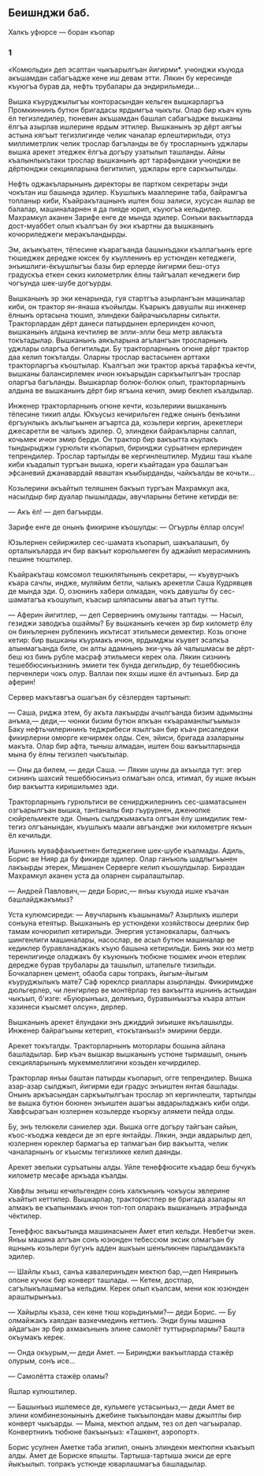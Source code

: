 ## Беишнджи баб.
Халкъ уфюрсе — боран къопар

### 1

«Комюльди» деп эсаптан чыкъарылгъан йигирми*. учюнджи къуюда акъшамдан сабагъадже кене иш девам этти.
Лякин бу кересинде къуюгъа бурав да, нефть трубалары да эндирильмеди...

Вышка къуруджылыгъы конторасындан кельген вышкарларгъа Промкиннинъ бутюн бригадасы ярдымгъа чыкъты.
Олар бир къач кунь ёл тегизледилер, тюневин акъшамдан башлап сабагъадже вышканы ёлгъа азырлав ишлерине ярдым эттилер.
Вышканынъ эр дёрт аягъы астына кягъыт тегизлигинде челик чаналар ерлештирильди, отуз миллиметрлик челик трослар багъланды ве бу тросларнынъ уджлары вышка арекет этеджек ёлгъа догъру узатылып ташланды.
Айны къалынлыкътаки трослар вышканынъ арт тарафындаки учюнджи ве дёртюнджи секцияларына бегитилип, уджлары ерге саркъытылды.

Нефть оджакъларынынъ директоры ве партком секретары энди чокътан иш башында эдилер.
Къушлыкъ мааллерине таба, байрамгъа топланыр киби, Къайракъташнынъ иштен бош эалиси, хусусан яшлар ве балалар, машиналарнен я да пияде юрип, къуюгъа кельдилер.
Махрамкул аканен Зарифе енге де мында эдилер.
Сонъки вакъытларда дост-муаббет олып къалгъан бу эки къартны да вышканынъ кочюриледжеги меракъландырды.

Эм, акъикъатен, тёпесине къарагъанда башынъдаки къалпагъынъ ерге тюшеджек дередже юксек бу къулленинъ ер устюнден кетеджеги, энъишлиги-ёкъушлыгъы базы бир ерлерде йигирми беш-отуз градускъа еткен секиз километрлик ёлны тайгъалап кечеджеги бир чогъунда шек-шубе догъурды.

Вышканынъ эр эки кенарында, гуя стартгъа азырлангъан машиналар киби, он трактор ян-янаша къойылды.
Къарыкъ давушлы яш инженер ёлнынъ ортасына тюшип, элиндеки байрачыкъларны силькти.
Тракторлардан дёрт данеси патырдынен ерлеринден кочюп, вышканынъ алдына кечтилер ве элли-элли беш метр авлакъта токътадылар.
Вышканынъ аякъларына агълангъан тросларнынъ уджлары оларгъа бегитильди.
Бу тракторларнынъ огюне дёрт трактор даа келип токъталды.
Оларны трослар вастасынен арттаки тракторларгъа къоштылар.
Къалгъап эки трактор аркъа тарафкъа кечти, вышканы балансирлемек ичюн юкъарыдан саркъытылгъан трослар оларгъа багъланды.
Вышкарлар болюк-болюк олып, тракторларнынъ алдына ве вышканынъ дёрт бир ягъына кечип, эмир беклеп къалдылар.

Инженер тракторларнынъ огюне кечти, козьлериии вышканынъ тёпесине тикип алды.
Юкъусыз кечирильген гедже онынъ бенъзини ёргъунлыкъ акълыгъынен агъартса да, козьлери кергин, арекетлери джесаретли ве чалыкъ эдилер.
О, элиндеки байракъларны саллап, кочьмек ичюн эмир берди.
Он трактор бир вакъытта къулакъ тындырыджы гурюльти къопарып, биринджи сурьатнен ерлеринден тепрендилер.
Трослар тартылды ве кергинлештилер.
Мудиш таш къале киби къадалып тургъан вышка, юреги къайтадан ура башлагъан эфсаневий джанавардай яваштан къыбырданды, чайкъалды ве кочьти...

Козьлерини акъайтып теляшнен бакъып тургъан Махрамкул ака, насылдыр бир дуалар пышылдады, авучларыны бетине кетирди ве:

— Акъ ёл! — деп багъырды.

Зарифе енге де онынъ фикирине къошулды: — Огъурлы ёллар олсун!

Юзьлернен сейиржилер сес-шамата къопарып, шакъалашып, бу орталыкъларда ич бир вакъыт корюльмеген бу аджайип мерасимнинъ пешине тюштилер.

Къайракъташ комсомол тешкилятынынъ секретары, — къувурчыкъ къара сачлы, индже, муляйим бетли, чалыкъ арекетли Саша Кудрявцев де мында эди.
О, озюнинъ хабери олмадан, чокъ давушлы бу сес-шаматагъа къошулып, къасыр шляпасыны авагъа атып тутты.

— Аферин йигитлер, — деп Сервернинъ омузыны таптады.
— Насыл, гезиджи заводкъа ошаймы?
Бу вьшканынъ кечкен эр бир километр ёлу он бинълернен рубленинъ икътисат этильмеси демектир.
Козь огюне кетир: бир вышканы къурмакъ ичюн, ярдымджы къувет эсапкъа алынмагъанда биле, он алты адамнынъ эки-учь ай чалышмасы ве дёрт-беш юз бинъ рубле масраф этильмеси керек ола.
Лякин сизнинъ тешеббюсинъизнинъ эмиети тек бунда дегильдир, бу тешеббюсинъ перченлери чокъ олур.
Валлаи пек яхшы ишке ёл ачтынъыз.
Бир да аферин!

Сервер макътавгъа ошагъан бу сёзлерден тартынып:

— Саша, риджа этем, бу акъта лакъырды ачылгъанда бизим адымызны анъма,— деди,— чюнки бизим бутюн япкъан «къараманлыгъымыз» Баку нефтьчилерининъ теджрибеси язылгъан бир къач рисаледеки фикирлерни омюрге кечирмек олды.
Сен, эйиси, бригада азаларыны макъта.
Олар бир афта, тыныш алмадан, иштен бош вакъытларында мына бу ёлны тегизлеп чыкътылар.

— Оны да билем, — деди Саша.
— Лякин шуны да акъылда тут: эгер сизнинъ шахсий тешеббюсинъиз олмагъан олса, итимал, бу ишке якъын бир вакъытта киришильмез эди.

Тракторларнынъ гурюльтиси ве сенирджилернинъ сес-шаматасынен озгъарылгъан вышка, тантаналы бир гъурурнен, дженюпке сюйрельмекте эди.
Онынъ сылджымакъта олгъан ёлу шимдилик тем-тегиз олгъанындан, къушлыкъ маали авгъандже эки километрге якъын ёл кечильди.

Ишнинъ муваффакъиетнен битеджегине шек-шубе къалмады.
Адиль, Борис ве Нияр да бу фикирде эдилер.
Олар ганъюль шадлыгъынен лакъырды этерек, Мишанен Серверге келип къошулдылар.
Бираздан Махрамкул аканен уста да оларнен сыралаштылар.

— Андрей Павлович,— деди Борис,— янъы къуюда ишке къачан башлайджакъмыз?

Уста кулюмсиреди: — Авучларынъ къашынамы?
Азырлыкъ ишлери сонъуна етеятыр.
Вышканынъ ер устюндеки хозяйствосы деерлик бир тамам кочюрилип кетирильди.
Энергия установкалары, балчыкъ шингенлиги машиналары, насослар, ве асыл бутюн машиналар ве кедиклер буравланаджакъ къую башына кетирильди.
Бинъ эки юз метр теренлигинде оладжакъ бу къуюнынъ тюбюне тюшмек ичюн етерлик дередже бурав трубалары да ташылып, штапельге тизильди.
Бочкаларнен цемент, обаоба сары топракъ, йыгым-йыгым къуруджылыкъ мате7 Саф юреклср риаллары азырланды.
Фикиримдже дюльгерлер, чи ленгирлер ве монтёрлар тез вакъытта ишнинъ астыидан чыкъып, б'изге:
«Буюрынъыз, делинъиз, буравынъызгъа къара алтын хазинеси къысмет олсун», дерлер.

Вышканынъ арекет ёлундаки энъ джиддий эиъишке якълашылды.
Инженер байрагъыны кетерип, «токътанъыз!» эмирини берди.

Арекет токъталды.
Тракторларнынъ моторлары бошына айлана башладылар.
Бир къач вышкар вышканынъ устюне тырмашып, онынъ секцияларынынъ мукеммеллигини козьден кечирдилер.

Тракторлар янъы баштан патырды къопарып, огге тепрендилер.
Вышка азар-азар сылджып, йигирми еди градус энъиштен янтая башлады.
Онынъ аркъасындан саркъытылгъан трослар эп кергинлешти, тартылды ве вышка бутюн боюнен энъиштен ашагъы авдарыладжакъ киби олди.
Хавфсырагъан юзлернен козьлерде къоркъу алямети пейда олды.

Бу, энъ телюкели саниелер эди.
Вышка огге догъру тайгъан сайын, къос-къоджа кевдеси де эп ерге янтайды.
Лякин, энди авдарылыр деп, юзлернен юреклер бармагъа ер тапмагъан бир вакъытта, челик чаналарнынъ ог къысмы тегизликке келип даянды.

Арекет эвельки суръатыны алды.
Уйле тенеффюсите къадар беш бучукъ километр месафе аркъада къалды.

Хавфлы энъиш кечильгенден сонъ халкънынъ чокъусы эвлерине къайтып кеттилер.
Вышкарлар, трактористлер ве бригада азалары ял алмакъ ве къапынмакъ ичюн топ-топ оларакъ вышканынъ этрафында чёктилер.

Тенеффюс вакъытында машинасынен Амет етип кельди.
Невбетчи экен.
Янъы машина алгъан сонъ юзюнден тебессюм эксик олмагъан бу яшнынъ козьлери бугунъ адден ашкъын шенъликнен парылдамакъта эдилер.

— Шайлы къыз, санъа кавалеринъден мектюп бар,—деп Нияриынъ опоне кучюк бир конверт ташлады.
— Кетем, достлар, сагълыкълашмагъа кельдим.
Керек олып къалсам, мени кок юзюнден араштырынъыз.

— Хайырлы къаза, сен кене тюш корьдинъми?— деди Борис.
— Бу олмайжакъ хаялдан вазкечмединъ кеттинъ.
Энди буны машнна айдагъан эр бир ахмакънынъ элине самолёт туттырырлармы?
Башта окъумакъ керек.

— Онда окъурым,— деди Амет.
— Биринджи вакъытларда стажёр олурым, сонъ исе...

— Самолётта стажёр оламы?

Яшлар кулюштилер.

— Башынъыз ишлемесе де, кульмеге устасынъыз,— деди Амет ве элини комбинезонынынъ джебине тыкъыпондан мавы джылтлы бир конверт чыкъарды.
— Мына, мектюп алдым, тез ол деп чагъыралар.
Конвертнинъ тюбюне бакъынъыз:
«Ташкент, аэропорт».

Борис усулнен Аметке таба эгилип, онынъ элиндекн мектюпни къакъып алды.
Амет де Бориске япышты.
Тартыша-тартыша экиси де ерге йыкъылып.
топракъ устюнде юварлашмагъа башладылар.
